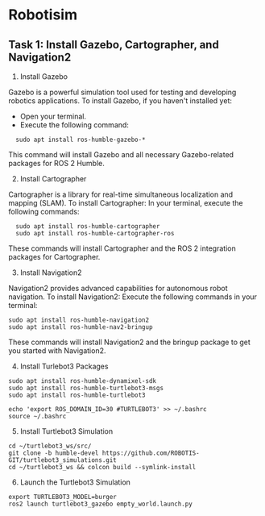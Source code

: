 # Robotisim 



## Task 1: Install Gazebo, Cartographer, and Navigation2

1. Install Gazebo

Gazebo is a powerful simulation tool used for testing and developing robotics applications. To install Gazebo, if you haven't installed yet:

- Open your terminal.
- Execute the following command:

```
  sudo apt install ros-humble-gazebo-*
```
This command will install Gazebo and all necessary Gazebo-related packages for ROS 2 Humble.

2. Install Cartographer

Cartographer is a library for real-time simultaneous localization and mapping (SLAM). To install Cartographer: In your terminal, execute the following commands:

```
  sudo apt install ros-humble-cartographer
  sudo apt install ros-humble-cartographer-ros
```
These commands will install Cartographer and the ROS 2 integration packages for Cartographer.

3. Install Navigation2

Navigation2 provides advanced capabilities for autonomous robot navigation. To install Navigation2: Execute the following commands in your terminal:

  
```
sudo apt install ros-humble-navigation2
sudo apt install ros-humble-nav2-bringup
```
These commands will install Navigation2 and the bringup package to get you started with Navigation2.

4. Install Turlebot3 Packages

```
sudo apt install ros-humble-dynamixel-sdk
sudo apt install ros-humble-turtlebot3-msgs
sudo apt install ros-humble-turtlebot3

echo 'export ROS_DOMAIN_ID=30 #TURTLEBOT3' >> ~/.bashrc
source ~/.bashrc
```

5. Install Turtlebot3 Simulation 

```
cd ~/turtlebot3_ws/src/
git clone -b humble-devel https://github.com/ROBOTIS-GIT/turtlebot3_simulations.git
cd ~/turtlebot3_ws && colcon build --symlink-install
```

6. Launch the Turtlebot3 Simulation
```
export TURTLEBOT3_MODEL=burger
ros2 launch turtlebot3_gazebo empty_world.launch.py
